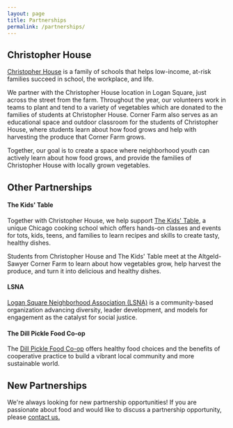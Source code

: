 ```yaml
---
layout: page
title: Partnerships
permalink: /partnerships/
---
```


## Christopher House

[Christopher House](https://christopherhouse.org/) is a family of schools that helps low-income, at-risk families succeed in school, the workplace, and life.

We partner with the Christopher House location in Logan Square, just across the street from the farm. Throughout the year, our volunteers work in teams to plant and tend to a variety of vegetables which are donated to the families of students at Christopher House. Corner Farm also serves as an educational space and outdoor classroom for the students of Christopher House, where students learn about how food grows and help with harvesting the produce that Corner Farm grows.

Together, our goal is to create a space where neighborhood youth can actively learn about how food grows, and provide the families of Christopher House with locally grown vegetables.


## Other Partnerships

#### The Kids' Table

Together with Christopher House, we help support [The Kids' Table](https://www.kids-table.com/), a unique Chicago cooking school which offers hands-on classes and events for tots, kids, teens, and families to learn recipes and skills to create tasty, healthy dishes.

Students from Christopher House and The Kids' Table meet at the Altgeld-Sawyer Corner Farm to learn about how vegetables grow, help harvest the produce, and turn it into delicious and healthy dishes.

#### LSNA

[Logan Square Neighborhood Association (LSNA)](http://www.lsna.net/) is a community-based organization advancing diversity, leader development, and models for engagement as the catalyst for social justice.

#### The Dill Pickle Food Co-op

The [Dill Pickle Food Co-op](https://dillpickle.coop/) offers healthy food choices and the benefits of cooperative practice to build a vibrant local community and more sustainable world. 


## New Partnerships

We're always looking for new partnership opportunities! If you are passionate about food and would like to discuss a partnership opportunity, please [contact us.](mailto:cornerfarmchicago@gmail.com)
